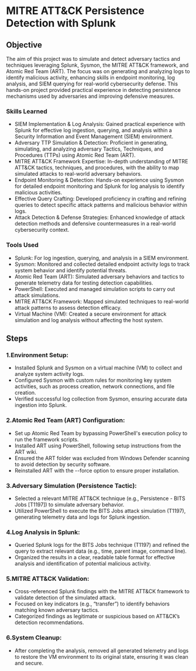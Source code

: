 # MITRE ATT&CK Persistence Detection with Splunk

## Objective
The aim of this project was to simulate and detect adversary tactics and techniques leveraging Splunk, Sysmon, the MITRE ATT&CK framework, and Atomic Red Team (ART). The focus was on generating and analyzing logs to identify malicious activity, enhancing skills in endpoint monitoring, log analysis, and SIEM querying for real-world cybersecurity defense. This hands-on project provided practical experience in detecting persistence mechanisms used by adversaries and improving defensive measures.

### Skills Learned

- SIEM Implementation & Log Analysis: Gained practical experience with Splunk for effective log ingestion, querying, and analysis within a Security Information and Event Management (SIEM) environment.
- Adversary TTP Simulation & Detection: Proficient in generating, simulating, and analyzing adversary Tactics, Techniques, and Procedures (TTPs) using Atomic Red Team (ART).
- MITRE ATT&CK Framework Expertise: In-depth understanding of MITRE ATT&CK tactics, techniques, and procedures, with the ability to map simulated attacks to real-world adversary behaviors.
- Endpoint Monitoring & Detection: Hands-on experience using Sysmon for detailed endpoint monitoring and Splunk for log analysis to identify malicious activities.
- Effective Query Crafting: Developed proficiency in crafting and refining queries to detect specific attack patterns and malicious behavior within logs.
- Attack Detection & Defense Strategies: Enhanced knowledge of attack detection methods and defensive countermeasures in a real-world cybersecurity context.

### Tools Used


- Splunk: For log ingestion, querying, and analysis in a SIEM environment.
- Sysmon: Monitored and collected detailed endpoint activity logs to track system behavior and identify potential threats.
- Atomic Red Team (ART): Simulated adversary behaviors and tactics to generate telemetry data for testing detection capabilities.
- PowerShell: Executed and managed simulation scripts to carry out attack simulations.
- MITRE ATT&CK Framework: Mapped simulated techniques to real-world attack patterns to assess detection efficacy.
- Virtual Machine (VM): Created a secure environment for attack simulation and log analysis without affecting the host system.

## Steps

### 1.Environment Setup:

- Installed Splunk and Sysmon on a virtual machine (VM) to collect and analyze system activity logs.
- Configured Sysmon with custom rules for monitoring key system activities, such as process creation, network connections, and file creation.
- Verified successful log collection from Sysmon, ensuring accurate data ingestion into Splunk.

### 2.Atomic Red Team (ART) Configuration:

- Set up Atomic Red Team by bypassing PowerShell's execution policy to run the framework scripts.
- Installed ART using PowerShell, following setup instructions from the ART wiki.
- Ensured the ART folder was excluded from Windows Defender scanning to avoid detection by security software.
- Reinstalled ART with the --force option to ensure proper installation.

### 3.Adversary Simulation (Persistence Tactic):

- Selected a relevant MITRE ATT&CK technique (e.g., Persistence - BITS Jobs [T1197]) to simulate adversary behavior.
- Utilized PowerShell to execute the BITS Jobs attack simulation (T1197), generating telemetry data and logs for Splunk ingestion.

### 4.Log Analysis in Splunk:

- Queried Splunk logs for the BITS Jobs technique (T1197) and refined the query to extract relevant data (e.g., time, parent image, command line).
- Organized the results in a clear, readable table format for effective analysis and identification of potential malicious activity.

### 5.MITRE ATT&CK Validation:

- Cross-referenced Splunk findings with the MITRE ATT&CK framework to validate detection of the simulated attack.
- Focused on key indicators (e.g., “transfer”) to identify behaviors matching known adversary tactics.
- Categorized findings as legitimate or suspicious based on ATT&CK’s detection recommendations.

### 6.System Cleanup:

- After completing the analysis, removed all generated telemetry and logs to restore the VM environment to its original state, ensuring it was clean and secure.
